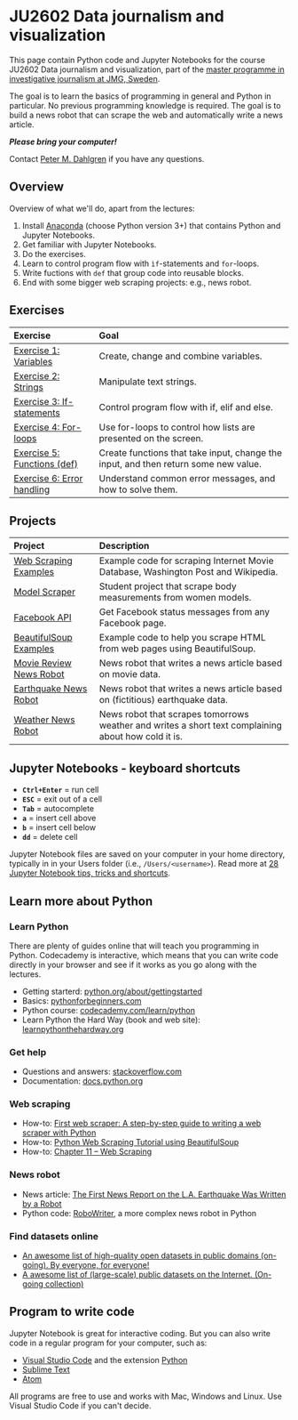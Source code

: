 # JU2602 Data journalism and visualization

This page contain Python code and Jupyter Notebooks for the course JU2602 Data journalism and visualization, part of the [master programme in investigative journalism at JMG, Sweden](http://utbildning.gu.se/education/courses-and-programmes/program_detail/?programid=S2JOU).

The goal is to learn the basics of programming in general and Python in particular. No previous programming knowledge is required. The goal is to build a news robot that can scrape the web and automatically write a news article.

***Please bring your computer!***

Contact [Peter M. Dahlgren](http://jmg.gu.se/om-institutionen/personal?userId=xdpete&languageId=100001) if you have any questions.

## Overview

Overview of what we'll do, apart from the lectures:

1. Install [Anaconda](https://www.continuum.io/downloads/) (choose Python version 3+) that contains Python and Jupyter Notebooks.
2. Get familiar with Jupyter Notebooks.
3. Do the exercises.
4. Learn to control program flow with `ìf`-statements and `for`-loops.
5. Write fuctions with `def` that group code into reusable blocks.
6. End with some bigger web scraping projects: e.g., news robot.

## Exercises

Exercise | Goal
:---------------- | :---------------------------------------
[Exercise 1: Variables](/Exercises/1-variables.md) | Create, change and combine variables.
[Exercise 2: Strings](/Exercises/2-strings.md) | Manipulate text strings.
[Exercise 3: If-statements](/Exercises/3-if-statements.md) | Control program flow with if, elif and else.
[Exercise 4: For-loops](/Exercises/4-for.md) | Use for-loops to control how lists are presented on the screen.
[Exercise 5: Functions (def)](/Exercises/5-def.md) | Create functions that take input, change the input, and then return some new value.
[Exercise 6: Error handling](/Exercises/6-errors.md) | Understand common error messages, and how to solve them.

## Projects

Project | Description
:---------------- | :---------------------------------------
[Web Scraping Examples](/2%20Web%20scraping%20and%20APIs/Web%20scraping%20and%20Exercise.ipynb) | Example code for scraping Internet Movie Database, Washington Post and Wikipedia.
[Model Scraper](/Projects/model-scraper.ipynb) | Student project that scrape body measurements from women models.
[Facebook API](/Projects/facebook-api.ipynb) | Get Facebook status messages from any Facebook page.
[BeautifulSoup Examples](/3%20News%20robot/Scraping%20examples.ipynb) | Example code to help you scrape HTML from web pages using BeautifulSoup. 
[Movie Review News Robot](/Projects/newsrobot-moviereview.ipynb) | News robot that writes a news article based on movie data.
[Earthquake News Robot](/3%20News%20robot/Earthquake%20news%20robot.ipynb) | News robot that writes a news article based on (fictitious) earthquake data.
[Weather News Robot](/3%20News%20robot/Weather%20news%20robot.ipynb) | News robot that scrapes tomorrows weather and writes a short text complaining about how cold it is.

## Jupyter Notebooks - keyboard shortcuts

- **`Ctrl+Enter`** = run cell
- **`ESC`** = exit out of a cell
- **`Tab`** = autocomplete
- **`a`** = insert cell above
- **`b`** = insert cell below
- **`dd`** = delete cell

Jupyter Notebook files are saved on your computer in your home directory, typically in in your Users folder (i.e., `/Users/<username>`). Read more at [28 Jupyter Notebook tips, tricks and shortcuts](https://www.dataquest.io/blog/jupyter-notebook-tips-tricks-shortcuts/).

## Learn more about Python

### Learn Python

There are plenty of guides online that will teach you programming in Python. Codecademy is interactive, which means that you can write code directly in your browser and see if it works as you go along with the lectures.

- Getting starterd: [python.org/about/gettingstarted](https://www.python.org/about/gettingstarted/)
- Basics: [pythonforbeginners.com](http://www.pythonforbeginners.com/)
- Python course: [codecademy.com/learn/python](https://www.codecademy.com/learn/python)
- Learn Python the Hard Way (book and web site): [learnpythonthehardway.org](https://learnpythonthehardway.org/book/)

### Get help

- Questions and answers: [stackoverflow.com](http://stackoverflow.com/questions/tagged/python)
- Documentation: [docs.python.org](https://docs.python.org/3/)

### Web scraping

- How-to: [First web scraper: A step-by-step guide to writing a web scraper with Python](https://first-web-scraper.readthedocs.io/en/latest/)
- How-to: [Python Web Scraping Tutorial using BeautifulSoup](https://www.dataquest.io/blog/web-scraping-tutorial-python/)
- How-to: [Chapter 11 – Web Scraping](https://automatetheboringstuff.com/chapter11/)

### News robot

- News article: [The First News Report on the L.A. Earthquake Was Written by a Robot](http://www.slate.com/blogs/future_tense/2014/03/17/quakebot_los_angeles_times_robot_journalist_writes_article_on_la_earthquake.html)
- Python code: [RoboWriter](https://github.com/jensfinnas/robot-writer), a more complex news robot in Python

### Find datasets online

- [An awesome list of high-quality open datasets in public domains (on-going). By everyone, for everyone!](https://github.com/caesar0301/awesome-public-datasets)
- [A awesome list of (large-scale) public datasets on the Internet. (On-going collection)](https://github.com/vnijs/awesome-public-datasets)

## Program to write code

Jupyter Notebook is great for interactive coding. But you can also write code in a regular program for your computer, such as:

* [Visual Studio Code](https://code.visualstudio.com/) and the extension [Python](https://marketplace.visualstudio.com/items?itemName=donjayamanne.python)
* [Sublime Text](https://www.sublimetext.com/)
* [Atom](https://atom.io/)

All programs are free to use and works with Mac, Windows and Linux. Use Visual Studio Code if you can't decide.
